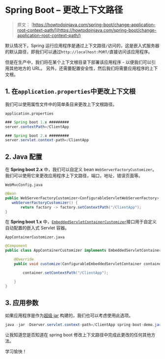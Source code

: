 # Spring Boot – 更改上下文路径

> 原文： [https://howtodoinjava.com/spring-boot/change-application-root-context-path/](https://howtodoinjava.com/spring-boot/change-application-root-context-path/)

默认情况下，Spring 运行应用程序是通过上下文路径`/`访问的，这是嵌入式服务器的默认路径，即我们可以通过`http://localhost:PORT/`直接访问该应用程序。

但是在生产中，我们将在某个上下文根目录下部署该应用程序 - 以便我们可以引用其他地方的 URL。 另外，还需要配置安全性，然后我们将需要应用程序的上下文根。

## 1\. 在`application.properties`中更改上下文根

我们可以使用属性文件中的简单条目来更改上下文根路径。

`application.properties`

```java
### Spring boot 1.x #########
server.contextPath=/ClientApp

### Spring boot 2.x #########
server.servlet.context-path=/ClientApp

```

## 2\. Java 配置

在 **Spring boot 2.x** 中，我们可以自定义 bean `WebServerFactoryCustomizer`。 我们可以使用它来更改应用程序上下文路径，端口，地址，错误页面等。

`WebMvcConfig.java`

```java
@Bean
public WebServerFactoryCustomizer<ConfigurableServletWebServerFactory>
   webServerFactoryCustomizer() {
       return factory -> factory.setContextPath("/ClientApp");
}

```

在 **Spring boot 1.x** 中，[`EmbeddedServletContainerCustomizer`](https://docs.spring.io/spring-boot/docs/current/api/org/springframework/boot/context/embedded/EmbeddedServletContainerCustomizer.html)接口用于自定义自动配置的嵌入式 Servlet 容器。

`AppContainerCustomizer.java`

```java
@Component
public class AppContainerCustomizer implements EmbeddedServletContainerCustomizer {

	@Override
	public void customize(ConfigurableEmbeddedServletContainer container) {

		container.setContextPath("/ClientApp");

	}
}

```

## 3\. 应用参数

如果应用程序是作为[超级 jar](//howtodoinjava.com/maven/maven-shade-plugin-create-uberfat-jar-example/) 构建的，我们也可以考虑使用此选项。

```java
java -jar -Dserver.servlet.context-path=/ClientApp spring-boot-demo.jar

```

让我知道您是否知道在 spring boot 修改上下文路径中完成此更改的任何其他方法。

学习愉快！